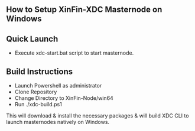## How to Setup XinFin-XDC Masternode on Windows

## Quick Launch

- Execute xdc-start.bat script to start masternode.

## Build Instructions

- Launch Powershell as administrator
- Clone Repository
- Change Directory to XinFin-Node/win64
- Run ./xdc-build.ps1

This will download & install the necessary packages & will build XDC CLI to launch masternodes natively on Windows. 



